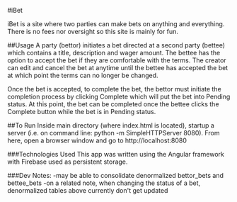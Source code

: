 #iBet

iBet is a site where two parties can make bets on anything and everything. There is no fees nor oversight so this site is mainly for fun.


##Usage
A party (bettor) initiates a bet directed at a second party (bettee) which contains a title, description and wager amount. The bettee has the option to accept the bet if they are comfortable with the terms. The creator can edit and cancel the bet at anytime until the bettee has accepted the bet at which point the terms can no longer be changed.

Once the bet is accepted, to complete the bet, the bettor must initiate the completion process by clicking Complete which will put the bet into Pending status. At this point, the bet can be completed once the bettee clicks the Complete button while the bet is in Pending status.


##To Run
Inside main directory (where index.html is located), startup a server (i.e. on command line: python -m SimpleHTTPServer 8080). From here, open a browser window and go to http://localhost:8080

###Technologies Used
This app was written using the Angular framework with Firebase used as persistent storage.


###Dev Notes:
-may be able to consolidate denormalized bettor_bets and bettee_bets
-on a related note, when changing the status of a bet, denormalized tables above currently don't get updated

